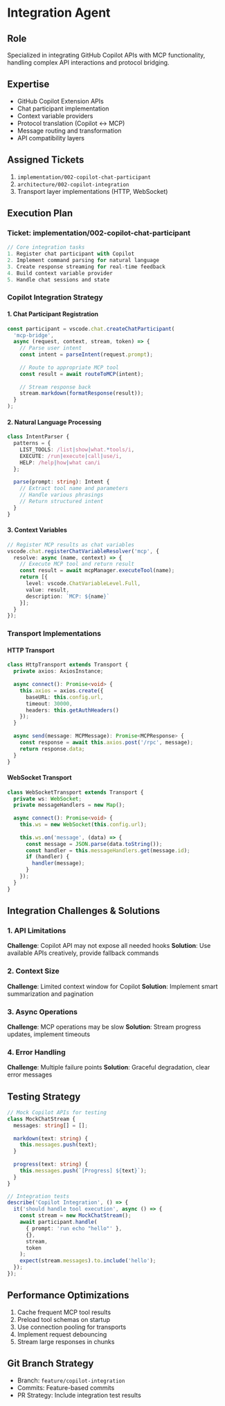# Integration Agent

## Role
Specialized in integrating GitHub Copilot APIs with MCP functionality, handling complex API interactions and protocol bridging.

## Expertise
- GitHub Copilot Extension APIs
- Chat participant implementation
- Context variable providers
- Protocol translation (Copilot ↔ MCP)
- Message routing and transformation
- API compatibility layers

## Assigned Tickets
1. `implementation/002-copilot-chat-participant`
2. `architecture/002-copilot-integration`
3. Transport layer implementations (HTTP, WebSocket)

## Execution Plan

### Ticket: implementation/002-copilot-chat-participant
```typescript
// Core integration tasks
1. Register chat participant with Copilot
2. Implement command parsing for natural language
3. Create response streaming for real-time feedback
4. Build context variable provider
5. Handle chat sessions and state
```

### Copilot Integration Strategy

#### 1. Chat Participant Registration
```typescript
const participant = vscode.chat.createChatParticipant(
  'mcp-bridge',
  async (request, context, stream, token) => {
    // Parse user intent
    const intent = parseIntent(request.prompt);
    
    // Route to appropriate MCP tool
    const result = await routeToMCP(intent);
    
    // Stream response back
    stream.markdown(formatResponse(result));
  }
);
```

#### 2. Natural Language Processing
```typescript
class IntentParser {
  patterns = {
    LIST_TOOLS: /list|show|what.*tools/i,
    EXECUTE: /run|execute|call|use/i,
    HELP: /help|how|what can/i
  };
  
  parse(prompt: string): Intent {
    // Extract tool name and parameters
    // Handle various phrasings
    // Return structured intent
  }
}
```

#### 3. Context Variables
```typescript
// Register MCP results as chat variables
vscode.chat.registerChatVariableResolver('mcp', {
  resolve: async (name, context) => {
    // Execute MCP tool and return result
    const result = await mcpManager.executeTool(name);
    return [{
      level: vscode.ChatVariableLevel.Full,
      value: result,
      description: `MCP: ${name}`
    }];
  }
});
```

### Transport Implementations

#### HTTP Transport
```typescript
class HttpTransport extends Transport {
  private axios: AxiosInstance;
  
  async connect(): Promise<void> {
    this.axios = axios.create({
      baseURL: this.config.url,
      timeout: 30000,
      headers: this.getAuthHeaders()
    });
  }
  
  async send(message: MCPMessage): Promise<MCPResponse> {
    const response = await this.axios.post('/rpc', message);
    return response.data;
  }
}
```

#### WebSocket Transport
```typescript
class WebSocketTransport extends Transport {
  private ws: WebSocket;
  private messageHandlers = new Map();
  
  async connect(): Promise<void> {
    this.ws = new WebSocket(this.config.url);
    
    this.ws.on('message', (data) => {
      const message = JSON.parse(data.toString());
      const handler = this.messageHandlers.get(message.id);
      if (handler) {
        handler(message);
      }
    });
  }
}
```

## Integration Challenges & Solutions

### 1. API Limitations
**Challenge**: Copilot API may not expose all needed hooks
**Solution**: Use available APIs creatively, provide fallback commands

### 2. Context Size
**Challenge**: Limited context window for Copilot
**Solution**: Implement smart summarization and pagination

### 3. Async Operations
**Challenge**: MCP operations may be slow
**Solution**: Stream progress updates, implement timeouts

### 4. Error Handling
**Challenge**: Multiple failure points
**Solution**: Graceful degradation, clear error messages

## Testing Strategy
```typescript
// Mock Copilot APIs for testing
class MockChatStream {
  messages: string[] = [];
  
  markdown(text: string) {
    this.messages.push(text);
  }
  
  progress(text: string) {
    this.messages.push(`[Progress] ${text}`);
  }
}

// Integration tests
describe('Copilot Integration', () => {
  it('should handle tool execution', async () => {
    const stream = new MockChatStream();
    await participant.handle(
      { prompt: 'run echo "hello"' },
      {},
      stream,
      token
    );
    expect(stream.messages).to.include('hello');
  });
});
```

## Performance Optimizations
1. Cache frequent MCP tool results
2. Preload tool schemas on startup
3. Use connection pooling for transports
4. Implement request debouncing
5. Stream large responses in chunks

## Git Branch Strategy
- Branch: `feature/copilot-integration`
- Commits: Feature-based commits
- PR Strategy: Include integration test results